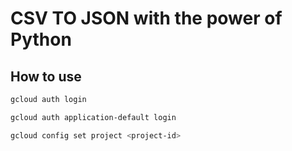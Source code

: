 # CSV TO JSON with the power of Python

## How to use

```bash
gcloud auth login
```
```bash
gcloud auth application-default login
```
```bash
gcloud config set project <project-id>
```
